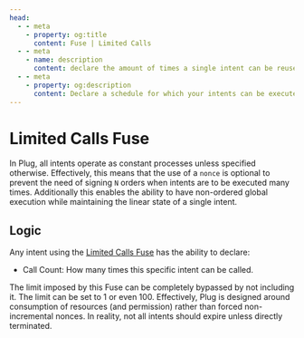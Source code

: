 ```yaml
---
head:
  - - meta
    - property: og:title
      content: Fuse | Limited Calls
  - - meta
    - name: description
      content: declare the amount of times a single intent can be reused.
  - - meta
    - property: og:description
      content: Declare a schedule for which your intents can be executed on.
---
```


# Limited Calls Fuse

In Plug, all intents operate as constant processes unless specified otherwise. Effectively, this means that the use of a `nonce` is optional to prevent the need of signing `N` orders when intents are to be executed many times. Additionally this enables the ability to have non-ordered global execution while maintaining the linear state of a single intent.

## Logic

Any intent using the [Limited Calls Fuse](/instances/fuse/schedule-windows) has the ability to declare:

- Call Count: How many times this specific intent can be called.

The limit imposed by this Fuse can be completely bypassed by not including it. The limit can be set to 1 or even 100. Effectively, Plug is designed around consumption of resources (and permission) rather than forced non-incremental nonces. In reality, not all intents should expire unless directly terminated.
